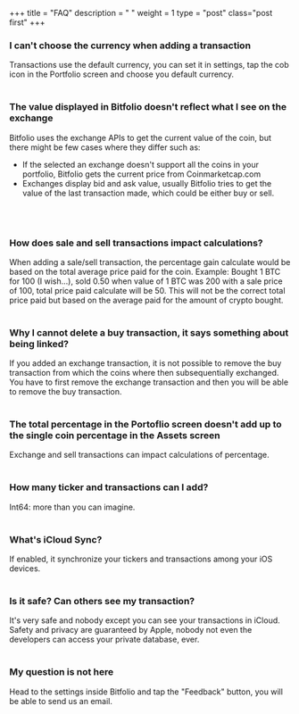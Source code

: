 +++
title = "FAQ"
description = " "
weight = 1
type = "post"
class="post first"
+++
<br>

### I can't choose the currency when adding a transaction  
Transactions use the default currency, you can set it in settings, tap the cob icon in the Portfolio screen and choose you default currency.
<br>
<br>

### The value displayed in Bitfolio doesn't reflect what I see on the exchange
Bitfolio uses the exchange APIs to get the current value of the coin, but there might be few cases where they differ such as:  
* If the selected an exchange doesn't support all the coins in your portfolio, Bitfolio gets the current price from Coinmarketcap.com
* Exchanges display bid and ask value, usually Bitfolio tries to get the value of the last transaction made, which could be either buy or sell.
<br>
<br>

### How does sale and sell transactions impact calculations?
When adding a sale/sell transaction, the percentage gain calculate would be based on the total average price paid for the coin.
Example: Bought 1 BTC for 100 (I wish...), sold 0.50 when value of 1 BTC was 200 with a sale price of 100, total price paid calculate will be 50.
This will not be the correct total price paid but based on the average paid for the amount of crypto bought.
<br>
<br>

### Why I cannot delete a buy transaction, it says something about being linked?
If you added an exchange transaction, it is not possible to remove the buy transaction from which the coins where then subsequentially exchanged.
You have to first remove the exchange transaction and then you will be able to remove the buy transaction.
<br>
<br>

### The total percentage in the Portoflio screen doesn't add up to the single coin percentage in the Assets screen
Exchange and sell transactions can impact calculations of percentage.
<br>
<br>

### How many ticker and transactions can I add?
Int64: more than you can imagine.
<br>
<br>

### What's iCloud Sync?  
If enabled, it synchronize your tickers and transactions among your iOS devices.
<br>
<br>

### Is it safe? Can others see my transaction?
It's very safe and nobody except you can see your transactions in iCloud.  
Safety and privacy are guaranteed by Apple, nobody not even the developers can access your private database, ever.
<br>
<br>

### My question is not here
Head to the settings inside Bitfolio and tap the "Feedback" button, you will be able to send us an email.
<br>
<br>

